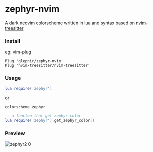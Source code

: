 # zephyr-nvim
A dark neovim colorscheme written in lua and syntax based on
[nvim-treesitter](https://github.com/nvim-treesitter/nvim-treesitter)

### Install

eg: vim-plug
```vim
Plug 'glepnir/zephyr-nvim'
Plug 'nvim-treesitter/nvim-treesitter'
```

### Usage

```lua
lua require('zephyr')
```
or
```vim
colorscheme zephyr
```

```lua
-- a functon that get zephyr color
lua require('zephyr').get_zephyr_color()
```
### Preview

![zephyr2 0](https://user-images.githubusercontent.com/41671631/109389317-0cd72f80-7947-11eb-85ba-1f080c64550c.png)

